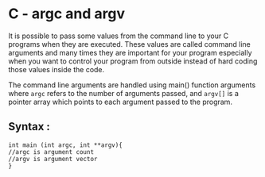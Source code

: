 # C - argc and argv 

It is possible to pass some values from the command line to your C programs when they are executed. These values are called command line arguments and many times they are important for your program especially when you want to control your program from outside instead of hard coding those values inside the code.

The command line arguments are handled using main() function arguments where ```argc``` refers to the number of arguments passed, and ```argv[]``` is a pointer array which points to each argument passed to the program.
 
## Syntax :
```
int main (int argc, int **argv){
//argc is argument count
//argv is argument vector
}
```
